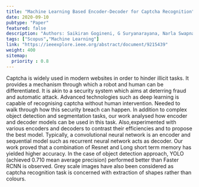 ```yaml
---
title: "Machine Learning Based Encoder-Decoder for Captcha Recognition"
date: 2020-09-10
pubtype: "Paper"
featured: false
description: "Authors: Saikiran Gogineni, G Suryanarayana, Narla Swapna"
tags: ["Scopus","Machine Learning"]
link: "https://ieeexplore.ieee.org/abstract/document/9215439"
weight: 400
sitemap:
  priority : 0.8
---
```

Captcha is widely used in modern websites in order to hinder illicit tasks. It provides a mechanism through which a robot and human can be differentiated. It is akin to a security system which aims at deterring fraud and automatic attack. Advanced technologies such as deep learning is capable of recognising captcha without human intervention. Needed to walk through how this security breach can happen. In addition to complex object detection and segmentation tasks, our work analysed how encoder and decoder models can be used in this task. Also,experimented with various encoders and decoders to contrast their efficiencies and to propose the best model. Typically, a convolutional neural network is an encoder and sequential model such as recurrent neural network acts as decoder. Our work proved that a combination of Resnet and Long short term memory has yielded higher accuracy. In the case of object detection approach, YOLO (achieved 0.710 mean average precision) performed better than Faster RCNN is observed. Grey scale images have also been considered as captcha recognition task is concerned with extraction of shapes rather than colours.
